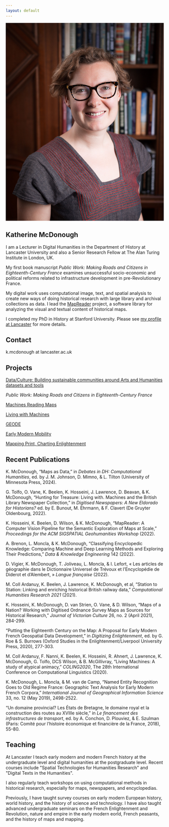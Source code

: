 ```yaml
---
layout: default
---
```


<img class="profile-picture" src="profile_pic.jpg">

## Katherine McDonough

I am a Lecturer in Digital Humanities in the Department of History at Lancaster University and also a Senior Research Fellow at The Alan Turing Institute in London, UK. 

My first book manuscript *Public Work: Making Roads and Citizens in Eighteenth-Century France* examines unsuccessful socio-economic and political reforms related to infrastructure development in pre-Revolutionary France. 

My digital work uses computational image, text, and spatial analysis to create new ways of doing historical research with large library and archival collections as data. I lead the [MapReader](https://github.com/maps-as-data/MapReader) project, a software library for analyzing the visual and textual content of historical maps. 

I completed my PhD in History at Stanford University. Please see [my profile at Lancaster](https://www.lancaster.ac.uk/history/about/people/katherine-mcdonough) for more details.

## Contact

k.mcdonough at lancaster.ac.uk

## Projects

[Data/Culture: Building sustainable communities around Arts and Humanities datasets and tools](https://www.turing.ac.uk/research/research-projects/dataculture-building-sustainable-communities-around-arts-and-humanities)

*Public Work: Making Roads and Citizens in Eighteenth-Century France*

[Machines Reading Maps](https://www.turing.ac.uk/research/research-projects/machines-reading-maps)

[Living with Machines](https://www.turing.ac.uk/research/research-projects/living-machines)

[GEODE](https://geode-project.github.io/)

[Early Modern Mobility](https://emmobility.github.io/emm_site/)

[Mapping Print, Charting Enlightenment](http://fbtee.uws.edu.au/mpce/the-project/)


## Recent Publications

K. McDonough, “Maps as Data,” in *Debates in DH: Computational Humanities*, ed. by J. M. Johnson, D. Mimno, & L. Tilton (University of Minnesota Press, 2024). 

G. Tolfo, O. Vane, K. Beelen, K. Hosseini, J. Lawrence, D. Beavan, & K. McDonough, “Hunting for Treasure: Living with. Machines and the British Library Newspaper Collection,” in *Digitised Newspapers: A New Eldorado for Historians?* ed. by E. Bunout, M. Ehrmann, & F. Clavert (De Gruyter Oldenbourg, 2022).

K. Hosseini, K. Beelen, D. Wilson, & K. McDonough, “MapReader: A Computer Vision Pipeline for the Semantic Exploration of Maps at Scale,” *Proceedings for the ACM SIGSPATIAL Geohumanities Workshop* (2022).

A. Brenon, L. Moncla, & K. McDonough, “Classifying Encyclopedic Knowledge: Comparing Machine and Deep Learning Methods and Exploring Their Predictions,” *Data & Knowledge Engineering* 142 (2022).

D. Vigier, K. McDonough, T. Joliveau, L. Moncla, & I. Lefort, « Les articles de géographie dans le Dictionnaire Universel de Trévoux et l’Encyclopédie de Diderot et d’Alembert, » *Langue française* (2022).

M. Coll Ardanuy, K. Beelen, J. Lawrence, K. McDonough, et al, “Station to Station: Linking and enriching historical British railway data,” *Computational Humanities Research 2021* (2021).

K. Hosseini, K. McDonough, D. van Strien, O. Vane, & D. Wilson, “Maps of a Nation? Working with Digitised Ordnance Survey Maps as Sources for Historical Research,” *Journal of Victorian Culture* 26, no. 2 (April 2021), 284-299. 

“Putting the Eighteenth Century on the Map: A Proposal for Early Modern French Geospatial Data Development,” in *Digitizing Enlightenment*, ed. by G. Roe & S. Burrows (Oxford Studies in the Enlightenment/Liverpool University Press, 2020), 277-303. 

M. Coll Ardanuy, F. Nanni, K. Beelen, K. Hosseini, R. Ahnert, J. Lawrence, K. McDonough, G. Tolfo, DCS Wilson, & B. McGillivray, “Living Machines: A study of atypical animacy,” *COLING2020*, The 28th International Conference on Computational Linguistics (2020).

K. McDonough, L. Moncla, & M. van de Camp, “Named Entity Recognition Goes to Old Regime France: Geographic Text Analysis for Early Modern French Corpora,” *International Journal of Geographical Information Science* 33, no. 12 (May 2019), 2498-2522. 

“Un domaine provincial? Les États de Bretagne, le domaine royal et la construction des routes au XVIIIe siècle,” in *Le financement des infrastructures de transport*, ed. by A. Conchon, D. Plouviez, & E. Szulman (Paris: Comité pour l’histoire économique et financière de la France, 2018), 55-80. 

## Teaching

At Lancaster I teach early modern and modern French history at the undergraduate level and digital humanities at the postgraduate level. Recent courses include "Spatial Technologies for Humanities Research" and "Digital Texts in the Humanities".

I also regularly teach workshops on using computational methods in historical research, especially for maps, newspapers, and encyclopedias.

Previously, I have taught survey courses on early modern European history, world history, and the history of science and technology. I have also taught advanced undergraduate seminars on the French Enlightenment and Revolution, nature and empire in the early modern eorld, French peasants, and the history of maps and mapping. 


